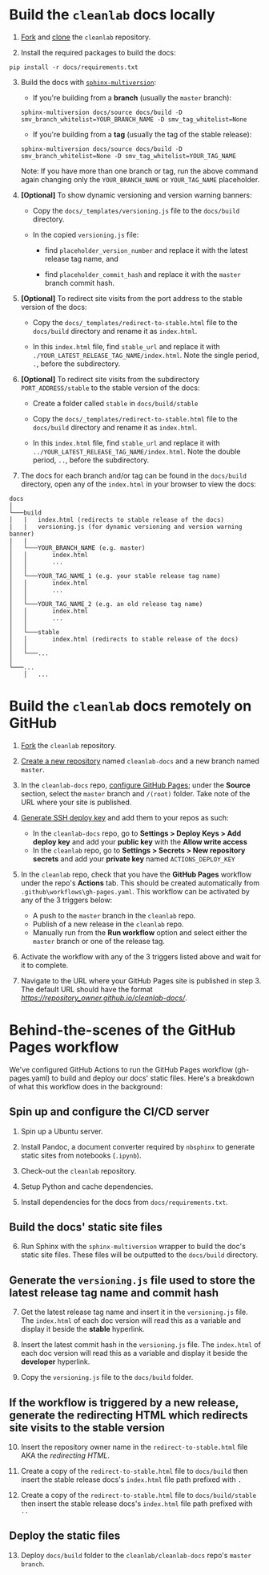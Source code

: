# Build the `cleanlab` docs **locally**

1. [Fork](https://docs.github.com/en/get-started/quickstart/fork-a-repo#forking-a-repository) and [clone](https://docs.github.com/en/get-started/quickstart/fork-a-repo#cloning-your-forked-repository) the `cleanlab` repository.

2. Install the required packages to build the docs:

```
pip install -r docs/requirements.txt
```

3. Build the docs with [`sphinx-multiversion`](https://holzhaus.github.io/sphinx-multiversion):

   * If you're building from a **branch** (usually the `master` branch):

   ```
   sphinx-multiversion docs/source docs/build -D smv_branch_whitelist=YOUR_BRANCH_NAME -D smv_tag_whitelist=None
   ```

   * If you're building from a **tag** (usually the tag of the stable release):

   ```
   sphinx-multiversion docs/source docs/build -D smv_branch_whitelist=None -D smv_tag_whitelist=YOUR_TAG_NAME
   ```

   Note: If you have more than one branch or tag, run the above command again changing only the `YOUR_BRANCH_NAME` or `YOUR_TAG_NAME` placeholder.

4. **[Optional]** To show dynamic versioning and version warning banners:
   
   * Copy the `docs/_templates/versioning.js` file to the `docs/build` directory.
   
   * In the copied `versioning.js` file:
      
      * find `placeholder_version_number` and replace it with the latest release tag name, and

      * find `placeholder_commit_hash` and replace it with the `master` branch commit hash.

5. **[Optional]** To redirect site visits from the port address to the stable version of the docs:

   * Copy the `docs/_templates/redirect-to-stable.html` file to the `docs/build` directory and rename it as `index.html`.

   * In this `index.html` file, find `stable_url` and replace it with `./YOUR_LATEST_RELEASE_TAG_NAME/index.html`. Note the single period, `.`, before the subdirectory.

6. **[Optional]** To redirect site visits from the subdirectory `PORT_ADDRESS/stable` to the stable version of the docs:

   * Create a folder called `stable` in `docs/build/stable`

   * Copy the `docs/_templates/redirect-to-stable.html` file to the `docs/build` directory and rename it as `index.html`.

   * In this `index.html` file, find `stable_url` and replace it with `../YOUR_LATEST_RELEASE_TAG_NAME/index.html`. Note the double period, `..`, before the subdirectory.

7. The docs for each branch and/or tag can be found in the `docs/build` directory, open any of the `index.html` in your browser to view the docs:

```
docs
│
└───build
│   |   index.html (redirects to stable release of the docs)
|   |   versioning.js (for dynamic versioning and version warning banner)
|   |
│   └───YOUR_BRANCH_NAME (e.g. master)
│   │       index.html
│   │       ...
│   │
│   └───YOUR_TAG_NAME_1 (e.g. your stable release tag name)
│   │       index.html
│   │       ...
│   │
│   └───YOUR_TAG_NAME_2 (e.g. an old release tag name)
│   │       index.html
│   │       ...
│   │
│   └───stable
│   │       index.html (redirects to stable release of the docs)
│   │
│   └───...
│
└───...
    │   ...
```

# Build the `cleanlab` docs **remotely** on GitHub

1. [Fork](https://docs.github.com/en/get-started/quickstart/fork-a-repo#forking-a-repository) the `cleanlab` repository.

2. [Create a new repository](https://docs.github.com/en/pages/getting-started-with-github-pages/creating-a-github-pages-site#creating-a-repository-for-your-site) named `cleanlab-docs` and a new branch named `master`.

3. In the `cleanlab-docs` repo, [configure GitHub Pages](https://docs.github.com/en/pages/getting-started-with-github-pages/creating-a-github-pages-site#creating-a-repository-for-your-site); under the **Source** section, select the `master` branch and `/(root)` folder. Take note of the URL where your site is published.

4. [Generate SSH deploy key](https://github.com/peaceiris/actions-gh-pages#%EF%B8%8F-create-ssh-deploy-key) and add them to your repos as such:

   * In the `cleanlab-docs` repo, go to **Settings > Deploy Keys > Add deploy key** and add your **public key** with the **Allow write access**
   * In the `cleanlab` repo, go to **Settings > Secrets > New repository secrets** and add your **private key** named `ACTIONS_DEPLOY_KEY`

5. In the `cleanlab` repo, check that you have the **GitHub Pages** workflow under the repo's **Actions** tab. This should be created automatically from `.github\workflows\gh-pages.yaml`. This workflow can be activated by any of the 3 triggers below:

   * A push to the `master` branch in the `cleanlab` repo.
   * Publish of a new release in the `cleanlab` repo.
   * Manually run from the **Run workflow** option and select either the `master` branch or one of the release tag.

6. Activate the workflow with any of the 3 triggers listed above and wait for it to complete.

7. Navigate to the URL where your GitHub Pages site is published in step 3. The default URL should have the format *https://repository_owner.github.io/cleanlab-docs/*.

# Behind-the-scenes of the GitHub Pages workflow

We've configured GitHub Actions to run the GitHub Pages workflow (gh-pages.yaml) to build and deploy our docs' static files. Here's a breakdown of what this workflow does in the background:

## Spin up and configure the CI/CD server

1. Spin up a Ubuntu server.

2. Install Pandoc, a document converter required by `nbsphinx` to generate static sites from notebooks (`.ipynb`).

3. Check-out the `cleanlab` repository.

4. Setup Python and cache dependencies.

5. Install dependencies for the docs from `docs/requirements.txt`.

## Build the docs' static site files

6. Run Sphinx with the `sphinx-multiversion` wrapper to build the doc's static site files. These files will be outputted to the `docs/build` directory.

## Generate the `versioning.js` file used to store the latest release tag name and commit hash

7. Get the latest release tag name and insert it in the `versioning.js` file. The `index.html` of each doc version will read this as a variable and display it beside the **stable** hyperlink.

8. Insert the latest commit hash in the `versioning.js` file. The `index.html` of each doc version will read this as a variable and display it beside the **developer** hyperlink.

9. Copy the `versioning.js` file to the `docs/build` folder. 

## If the workflow is **triggered by a new release**, generate the redirecting HTML which redirects site visits to the stable version

10. Insert the repository owner name in the `redirect-to-stable.html` file AKA the *redirecting HTML*.

11. Create a copy of the `redirect-to-stable.html` file to `docs/build` then insert the stable release docs's `index.html` file path prefixed with ``.``

12. Create a copy of the `redirect-to-stable.html` file to `docs/build/stable` then insert the stable release docs's `index.html` file path prefixed with ``..``

## Deploy the static files

13. Deploy `docs/build` folder to the `cleanlab/cleanlab-docs` repo's `master branch`.